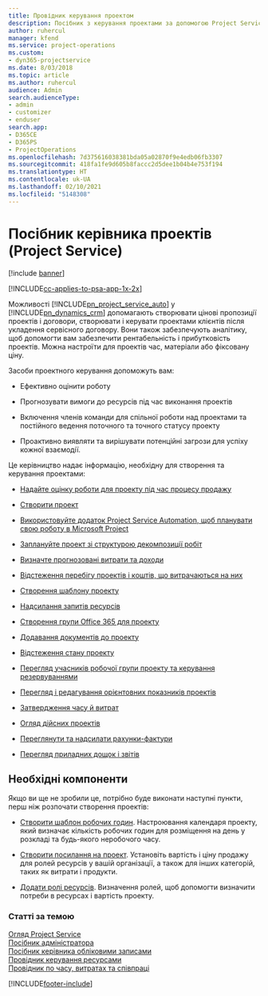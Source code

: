 ```yaml
---
title: Провідник керування проектом
description: Посібник з керування проектами за допомогою Project Service
author: ruhercul
manager: kfend
ms.service: project-operations
ms.custom:
- dyn365-projectservice
ms.date: 8/03/2018
ms.topic: article
ms.author: ruhercul
audience: Admin
search.audienceType:
- admin
- customizer
- enduser
search.app:
- D365CE
- D365PS
- ProjectOperations
ms.openlocfilehash: 7d375616038381bda05a02870f9e4edb06fb3307
ms.sourcegitcommit: 418fa1fe9d605b8faccc2d5dee1b04b4e753f194
ms.translationtype: HT
ms.contentlocale: uk-UA
ms.lasthandoff: 02/10/2021
ms.locfileid: "5148308"
---
```

# <a name="project-manager-guide-project-service"></a>Посібник керівника проектів (Project Service)

[!include [banner](../includes/psa-now-project-operations.md)]

[!INCLUDE[cc-applies-to-psa-app-1x-2x](../includes/cc-applies-to-psa-app-1x-2x.md)]

Можливості [!INCLUDE[pn_project_service_auto](../includes/pn-project-service-auto.md)] у [!INCLUDE[pn_dynamics_crm](../includes/pn-dynamics-crm.md)] допомагають створювати цінові пропозиції проектів і договори, створювати і керувати проектами клієнтів після укладення сервісного договору. Вони також забезпечують аналітику, щоб допомогти вам забезпечити рентабельність і прибутковість проектів. Можна настроїти для проектів час, матеріали або фіксовану ціну.  
  
 Засоби проектного керування допоможуть вам:  
  
-   Ефективно оцінити роботу  
  
-   Прогнозувати вимоги до ресурсів під час виконання проектів  
  
-   Включення членів команди для спільної роботи над проектами та постійного ведення поточного та точного статусу проекту  
  
-   Проактивно виявляти та вирішувати потенційні загрози для успіху кожної взаємодії.  
  
Це керівництво надає інформацію, необхідну для створення та керування проектами:  
  
-   [Надайте оцінку роботи для проекту під час процесу продажу](../psa/provide-estimates-project-during-sales-process.md)  
  
-   [Створити проект](../psa/create-project.md)  
  
-   [Використовуйте додаток Project Service Automation, щоб планувати свою роботу в Microsoft Project](../psa/add-plan-work-microsoft-project.md)  
  
-   [Заплануйте проект зі структурою декомпозиції робіт](../psa/schedule-project-work-breakdown-structure.md)  
  
-   [Визначте прогнозовані витрати та доходи](../psa/determine-project-cost-revenue-estimates.md)  
  
-   [Відстеження перебігу проектів і коштів, що витрачаються на них](../psa/track-project-progress-cost.md)  
  
-   [Створення шаблону проекту](../psa/create-project-template.md)  
  
-   [Надсилання запитів ресурсів](../psa/submit-resource-requests.md)  
  
-   [Створення групи Office 365 для проекту](../psa/create-office-365-group-project.md)  
  
-   [Додавання документів до проекту](../psa/add-documents-project.md)  
  
-   [Відстеження стану проекту](../psa/track-project-status.md)  
  
-   [Перегляд учасників робочої групи проекту та керування резервуваннями](../psa/view-project-team-members-manage-bookings.md)  
  
-   [Перегляд і редагування орієнтовних показників проектів](../psa/view-edit-project-estimates.md)  
  
-   [Затвердження часу й витрат](../psa/approve-time-expenses.md)  
  
-   [Огляд дійсних проектів](../psa/review-project-actuals.md)  
  
-   [Переглянути та надсилати рахунки-фактури](../psa/view-send-invoices.md)  
  
-   [Перегляд приладних дощок і звітів](../psa/view-dashboards-reports.md)  
  
## <a name="prerequisites"></a>Необхідні компоненти  
 Якщо ви ще не зробили це, потрібно буде виконати наступні пункти, перш ніж розпочати створення проектів:  
  
-   [Створити шаблон робочих годин](../psa/create-work-hours-template.md). Настроювання календаря проекту, який визначає кількість робочих годин для розміщення на день у розкладі та будь-якого неробочого часу.  
  
-   [Створити посилання на проект](../psa/create-price-list.md). Установіть вартість і ціну продажу для ролей ресурсів у вашій організації, а також для інших категорій, таких як витрати і продукти.  
  
-   [Додати ролі ресурсів](../psa/add-resource-roles.md). Визначення ролей, щоб допомогти визначити потреби в ресурсах і вартість проекту.  
  
### <a name="see-also"></a>Статті за темою  
 [Огляд Project Service](../psa/overview.md)   
 [Посібник адміністратора](../psa/admin-guide.md)   
 [Посібник керівника обліковими записами](../psa/account-manager-guide.md)   
 [Провідник керування ресурсами](../psa/resource-manager-guide.md)   
 [Провідник по часу, витратах та співпраці](../psa/time-expense-collaboration-guide.md)



[!INCLUDE[footer-include](../includes/footer-banner.md)]